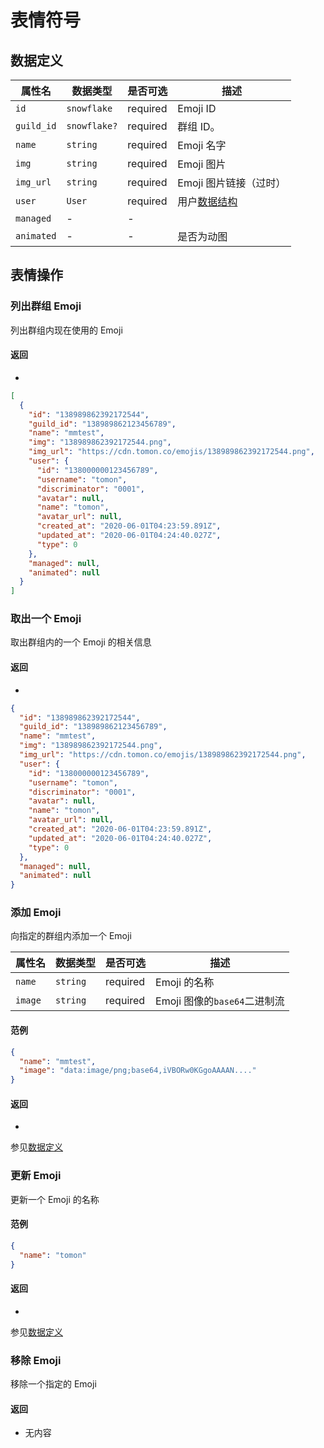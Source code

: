 # 表情符号

## 数据定义

| 属性名     | 数据类型     | 是否可选 | 描述                          |
| ---------- | ------------ | -------- | ----------------------------- |
| `id`       | `snowflake`  | required | Emoji ID                      |
| `guild_id` | `snowflake?` | required | 群组 ID。                     |
| `name`     | `string`     | required | Emoji 名字                    |
| `img`      | `string`     | required | Emoji 图片                    |
| `img_url`  | `string`     | required | Emoji 图片链接（过时）        |
| `user`     | `User`       | required | 用户[数据结构](user#数据定义) |
| `managed`  | -            | -        |                               |
| `animated` | -            | -        | 是否为动图                    |

## 表情操作

### 列出群组 Emoji

<api method="GET" path="/guilds/{guildId}/emojis" />

列出群组内现在使用的 Emoji

#### 返回

- <httpstatus code="200" />

```json
[
  {
    "id": "138989862392172544",
    "guild_id": "138989862123456789",
    "name": "mmtest",
    "img": "138989862392172544.png",
    "img_url": "https://cdn.tomon.co/emojis/138989862392172544.png",
    "user": {
      "id": "138000000123456789",
      "username": "tomon",
      "discriminator": "0001",
      "avatar": null,
      "name": "tomon",
      "avatar_url": null,
      "created_at": "2020-06-01T04:23:59.891Z",
      "updated_at": "2020-06-01T04:24:40.027Z",
      "type": 0
    },
    "managed": null,
    "animated": null
  }
]
```

### 取出一个 Emoji

<api method="GET" path="/guilds/{guildId}/emojis/{emojiId}" />

取出群组内的一个 Emoji 的相关信息

#### 返回

- <httpstatus code="200" />

```json
{
  "id": "138989862392172544",
  "guild_id": "138989862123456789",
  "name": "mmtest",
  "img": "138989862392172544.png",
  "img_url": "https://cdn.tomon.co/emojis/138989862392172544.png",
  "user": {
    "id": "138000000123456789",
    "username": "tomon",
    "discriminator": "0001",
    "avatar": null,
    "name": "tomon",
    "avatar_url": null,
    "created_at": "2020-06-01T04:23:59.891Z",
    "updated_at": "2020-06-01T04:24:40.027Z",
    "type": 0
  },
  "managed": null,
  "animated": null
}
```

### 添加 Emoji

<api method="POST" path="/guilds/{guildId}/emojis" />

向指定的群组内添加一个 Emoji

| 属性名  | 数据类型 | 是否可选 | 描述                         |
| ------- | -------- | -------- | ---------------------------- |
| `name`  | `string` | required | Emoji 的名称                 |
| `image` | `string` | required | Emoji 图像的`base64`二进制流 |

#### 范例

```json
{
  "name": "mmtest",
  "image": "data:image/png;base64,iVBORw0KGgoAAAAN...."
}
```

#### 返回

- <httpstatus code="200" />

参见[数据定义](#数据定义)

### 更新 Emoji

<api method="PATCH" path="/guilds/{guildId}/emojis/{emojiId}" />

更新一个 Emoji 的名称

#### 范例

```json
{
  "name": "tomon"
}
```

#### 返回

- <httpstatus code="200" />

参见[数据定义](#数据定义)

### 移除 Emoji

<api method="DELETE" path="/guilds/{guildId}/emojis/{emojiId}" />

移除一个指定的 Emoji

#### 返回

- <httpstatus code="204" /> 无内容
